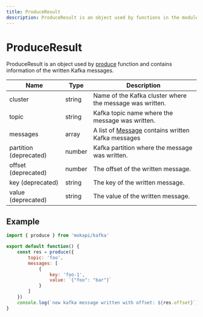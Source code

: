 ```yaml
---
title: ProduceResult
description: ProduceResult is an object used by functions in the module mokapi/kafka
---
```

# ProduceResult

ProduceResult is an object used by [produce](/docs/javascript-api/mokapi-kafka/produce.md) function
and contains information of the written Kafka messages.

| Name                   | Type   | Description                                                                                         |
|------------------------|--------|-----------------------------------------------------------------------------------------------------|
| cluster                | string | Name of the  Kafka cluster where the message was written.                                           |
| topic                  | string | Kafka topic name where the message was written.                                                     |
| messages               | array  | A list of [Message](/docs/javascript-api/mokapi-kafka/message.md) contains written Kafka messages   |
| partition (deprecated) | number | Kafka partition where the message was written.                                                      |
| offset (deprecated)    | number | The offset of the written message.                                                                  |
| key (deprecated)       | string | The key of the written message.                                                                     |
| value (deprecated)     | string | The value of the written message.                                                                   |

## Example

```javascript
import { produce } from 'mokapi/kafka'

export default function() {
    const res = produce({
        topic: 'foo',
        messages: [
            {
                key: 'foo-1',
                value: `{"foo": "bar"}`
            }
        ]
    })
    console.log(`new kafka message written with offset: ${res.offset}`)
}
```